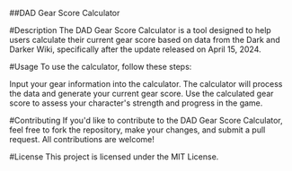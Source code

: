 ##DAD Gear Score Calculator

#Description
The DAD Gear Score Calculator is a tool designed to help users calculate their current gear score based on data from the Dark and Darker Wiki, specifically after the update released on April 15, 2024.

#Usage
To use the calculator, follow these steps:

Input your gear information into the calculator.
The calculator will process the data and generate your current gear score.
Use the calculated gear score to assess your character's strength and progress in the game.


#Contributing
If you'd like to contribute to the DAD Gear Score Calculator, feel free to fork the repository, make your changes, and submit a pull request. All contributions are welcome!

#License
This project is licensed under the MIT License.